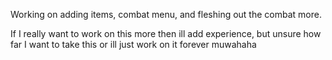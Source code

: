 Working on adding items, combat menu, and fleshing out the combat more.

If I really want to work on this more then ill add experience, but unsure how far I want to take this or ill just work on it forever muwahaha
